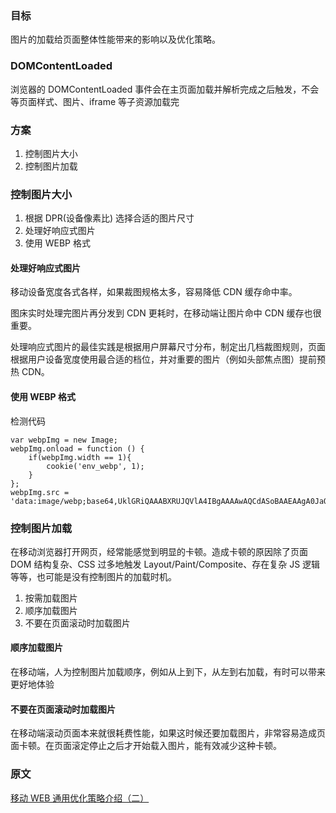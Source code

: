 ### 目标

图片的加载给页面整体性能带来的影响以及优化策略。

### DOMContentLoaded

浏览器的 DOMContentLoaded 事件会在主页面加载并解析完成之后触发，不会等页面样式、图片、iframe 等子资源加载完

### 方案

1. 控制图片大小
2. 控制图片加载

### 控制图片大小

1. 根据 DPR(设备像素比) 选择合适的图片尺寸
2. 处理好响应式图片
3. 使用 WEBP 格式

#### 处理好响应式图片

移动设备宽度各式各样，如果裁图规格太多，容易降低 CDN 缓存命中率。

图床实时处理完图片再分发到 CDN 更耗时，在移动端让图片命中 CDN 缓存也很重要。

处理响应式图片的最佳实践是根据用户屏幕尺寸分布，制定出几档裁图规则，页面根据用户设备宽度使用最合适的档位，并对重要的图片（例如头部焦点图）提前预热 CDN。

#### 使用 WEBP 格式

检测代码

```
var webpImg = new Image;
webpImg.onload = function () {
    if(webpImg.width == 1){
        cookie('env_webp', 1);
    }
};
webpImg.src = 'data:image/webp;base64,UklGRiQAAABXRUJQVlA4IBgAAAAwAQCdASoBAAEAAgA0JaQAA3AA/vv9UAA=';

```

### 控制图片加载

在移动浏览器打开网页，经常能感觉到明显的卡顿。造成卡顿的原因除了页面 DOM 结构复杂、CSS 过多地触发 Layout/Paint/Composite、存在复杂 JS 逻辑等等，也可能是没有控制图片的加载时机。

1. 按需加载图片
2. 顺序加载图片
3. 不要在页面滚动时加载图片


#### 顺序加载图片

在移动端，人为控制图片加载顺序，例如从上到下，从左到右加载，有时可以带来更好地体验

#### 不要在页面滚动时加载图片

在移动端滚动页面本来就很耗费性能，如果这时候还要加载图片，非常容易造成页面卡顿。在页面滚定停止之后才开始载入图片，能有效减少这种卡顿。

### 原文

[移动 WEB 通用优化策略介绍（二）](https://imququ.com/post/wpo-of-mobile-web-2.html#simple_thread)